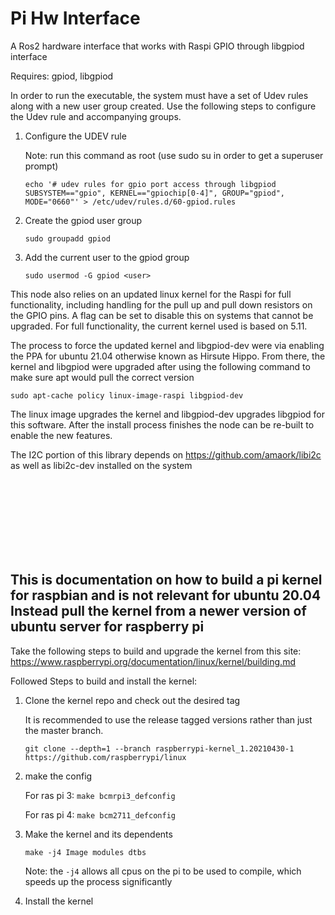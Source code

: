 # Pi Hw Interface
A Ros2 hardware interface that works with Raspi GPIO through libgpiod interface

Requires: gpiod, libgpiod

In order to run the executable, the system must have a set of Udev rules along with a new user group created.
Use the following steps to configure the Udev rule and accompanying groups.
1. Configure the UDEV rule 

    Note: run this command as root (use sudo su in order to get a superuser prompt)

    ```
    echo '# udev rules for gpio port access through libgpiod
    SUBSYSTEM=="gpio", KERNEL=="gpiochip[0-4]", GROUP="gpiod", MODE="0660"' > /etc/udev/rules.d/60-gpiod.rules 
    ```
2. Create the gpiod user group

    `sudo groupadd gpiod`

3. Add the current user to the gpiod group

    `sudo usermod -G gpiod <user>`

This node also relies on an updated linux kernel for the Raspi for full functionality, including handling for the pull up and pull down
resistors on the GPIO pins. A flag can be set to disable this on systems that cannot be upgraded. For full functionality, the current kernel
used is based on 5.11.

The process to force the updated kernel and libgpiod-dev were via enabling the PPA for ubuntu 21.04 otherwise known as Hirsute Hippo. From there, the kernel and libgpiod were upgraded after using the following command to make sure apt would pull the correct version

`sudo apt-cache policy linux-image-raspi libgpiod-dev`

The linux image upgrades the kernel and libgpiod-dev upgrades libgpiod for this software. After the install process finishes the node can be re-built to enable the new features.

The I2C portion of this library depends on https://github.com/amaork/libi2c as well as libi2c-dev installed on the system


<br><br><br><br><br><br><br>

## This is documentation on how to build a pi kernel for raspbian and is not relevant for ubuntu 20.04 Instead pull the kernel from a newer version of ubuntu server for raspberry pi
Take the following steps to build and upgrade the kernel from this site: 
https://www.raspberrypi.org/documentation/linux/kernel/building.md

Followed Steps to build and install the kernel:
1. Clone the kernel repo and check out the desired tag

    It is recommended to use the release tagged versions rather than just the master branch.

    `git clone --depth=1 --branch raspberrypi-kernel_1.20210430-1 https://github.com/raspberrypi/linux`

2. make the config

    For ras pi 3: `make bcmrpi3_defconfig`

    For ras pi 4: `make bcm2711_defconfig`

3. Make the kernel and its dependents

    `make -j4 Image modules dtbs`

    Note: the `-j4` allows all cpus on the pi to be used to compile, which speeds up the process significantly

4. Install the kernel





